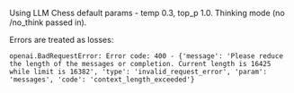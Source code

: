 Using LLM Chess default params - temp 0.3, top_p 1.0. Thinking mode (no /no_think passed in).

Errors are treated as losses:

```
openai.BadRequestError: Error code: 400 - {'message': 'Please reduce the length of the messages or completion. Current length is 16425 while limit is 16382', 'type': 'invalid_request_error', 'param': 'messages', 'code': 'context_length_exceeded'}
```